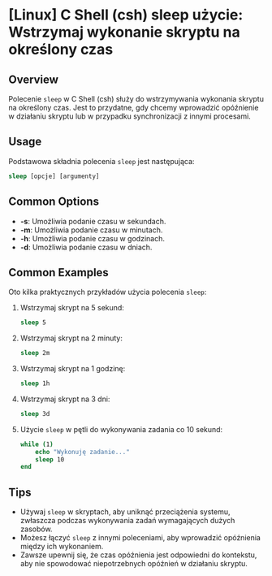# [Linux] C Shell (csh) sleep użycie: Wstrzymaj wykonanie skryptu na określony czas

## Overview
Polecenie `sleep` w C Shell (csh) służy do wstrzymywania wykonania skryptu na określony czas. Jest to przydatne, gdy chcemy wprowadzić opóźnienie w działaniu skryptu lub w przypadku synchronizacji z innymi procesami.

## Usage
Podstawowa składnia polecenia `sleep` jest następująca:

```csh
sleep [opcje] [argumenty]
```

## Common Options
- **-s**: Umożliwia podanie czasu w sekundach.
- **-m**: Umożliwia podanie czasu w minutach.
- **-h**: Umożliwia podanie czasu w godzinach.
- **-d**: Umożliwia podanie czasu w dniach.

## Common Examples
Oto kilka praktycznych przykładów użycia polecenia `sleep`:

1. Wstrzymaj skrypt na 5 sekund:
   ```csh
   sleep 5
   ```

2. Wstrzymaj skrypt na 2 minuty:
   ```csh
   sleep 2m
   ```

3. Wstrzymaj skrypt na 1 godzinę:
   ```csh
   sleep 1h
   ```

4. Wstrzymaj skrypt na 3 dni:
   ```csh
   sleep 3d
   ```

5. Użycie `sleep` w pętli do wykonywania zadania co 10 sekund:
   ```csh
   while (1)
       echo "Wykonuję zadanie..."
       sleep 10
   end
   ```

## Tips
- Używaj `sleep` w skryptach, aby uniknąć przeciążenia systemu, zwłaszcza podczas wykonywania zadań wymagających dużych zasobów.
- Możesz łączyć `sleep` z innymi poleceniami, aby wprowadzić opóźnienia między ich wykonaniem.
- Zawsze upewnij się, że czas opóźnienia jest odpowiedni do kontekstu, aby nie spowodować niepotrzebnych opóźnień w działaniu skryptu.